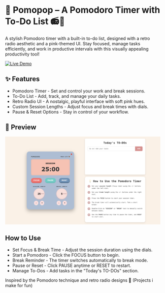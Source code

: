 # 🎵 Pomopop – A Pomodoro Timer with To-Do List 📻💖

A stylish Pomodoro timer with a built-in to-do list, designed with a retro radio aesthetic and a pink-themed UI. Stay focused, manage tasks efficiently, and work in productive intervals with this visually appealing productivity tool!

[![Live Demo](https://img.shields.io/badge/Live%20Demo-Click%20Here-blue?style=for-the-badge)](https://nirunif.github.io/pomodoro-timer/)


## ✨ Features
- Pomodoro Timer - Set and control your work and break sessions.
- To-Do List - Add, track, and manage your daily tasks.
- Retro Radio UI - A nostalgic, playful interface with soft pink hues.
- Custom Session Lengths - Adjust focus and break times with dials.
- Pause & Reset Options - Stay in control of your workflow.

## 📸 Preview
![pomopop screenshot](pomopop.png)

## How to Use
- Set Focus & Break Time - Adjust the session duration using the dials.
- Start a Pomodoro - Click the FOCUS button to begin.
- Break Reminder - The timer switches automatically to break mode.
- Pause or Reset - Click PAUSE anytime or RESET to restart.
- Manage To-Dos - Add tasks in the "Today's TO-DOs" section.


Inspired by the Pomodoro technique and retro radio designs 🤎
(Projects i make for fun)